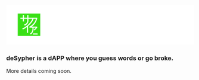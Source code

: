 <p align="center">
  <img src="https://github.com/Tukyo/deSypher/blob/main/public/assets/logo.png?raw=true" alt="Logo" width="1400">
</p>

<h3 align="left">deSypher is a dAPP where you guess words or go broke.</h3>

<p align="left">
  More details coming soon.
  <br />
</p>
